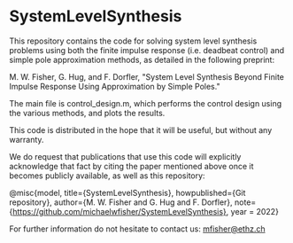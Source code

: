 # SystemLevelSynthesis

This repository contains the code for solving system level synthesis problems using both the finite impulse response (i.e. deadbeat control) and simple pole approximation methods, as detailed in the following preprint:

M. W. Fisher, G. Hug, and F. Dorfler, "System Level Synthesis Beyond Finite Impulse Response Using Approximation by Simple Poles."

The main file is control_design.m, which performs the control design using the various methods, and plots the results.

This code is distributed in the hope that it will be useful, but without any warranty.

We do request that publications that use this code will explicitly acknowledge that fact by citing the paper mentioned above once it becomes publicly available, as well as this repository:

@misc{model,
title={SystemLevelSynthesis},
howpublished={Git repository},
author={M. W. Fisher and G. Hug and F. Dorfler},
note={https://github.com/michaelwfisher/SystemLevelSynthesis},
year = 2022}

For further information do not hesitate to contact us: mfisher@ethz.ch
